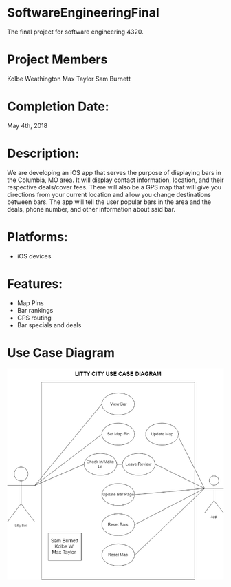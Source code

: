 # SoftwareEngineeringFinal
The final project for software engineering 4320.

# Project Members
Kolbe Weathington
Max Taylor
Sam Burnett

# Completion Date:
May 4th, 2018

# Description:
We are developing an iOS app that serves the purpose of displaying bars in the Columbia, MO area. It will display contact information, location, and their respective deals/cover fees. There will also be a GPS map that will give you directions from your current location and allow you change destinations between bars. The app will tell the user popular bars in the area and the deals, phone number, and other information about said bar.

# Platforms:
* iOS devices

# Features:
* Map Pins
* Bar rankings
* GPS routing
* Bar specials and deals

# Use Case Diagram
![use case diagram](https://github.com/maxtaylorr/SoftwareEngineeringFinal/blob/master/Final_UseCase.png)
